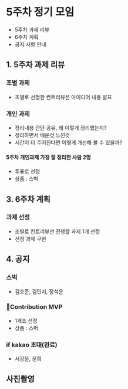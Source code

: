 # 5주차 정기 모임
- 5주차 과제 리뷰
- 6주차 계획
- 공지 사항 안내

## 1. 5주차 과제 리뷰
### 조별 과제 
- 조별로 선정한 컨트리뷰션 아이디어 내용 발표

### 개인 과제
- 정리내용 간단 공유, 왜 이렇게 정리했는지?
- 정리하면서 배운것,느낀것
- 시간이 더 주어진다면 어떻게 개선해 볼 수 있을까?

#### 5주차 개인과제 가장 잘 정리한 사람 2명
- 투표로 선정
- 상품 : 스벅

## 3. 6주차 계획
### 과제 선정
- 조별로 컨트리뷰선 진행할 과제 1개 선정
- 선정 과제 구현

## 4. 공지
### 스벅
- 김호준, 김민지, 장석운

### Contribution MVP
- 1개조 선정
- 상품 : 스벅

### if kakao 초대(완료)
- 서강문, 문희

## 사진촬영



